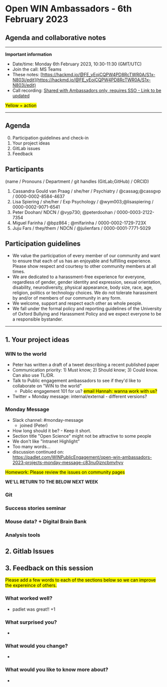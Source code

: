 # Open WIN Ambassadors - 6th February 2023

## Agenda and collaborative notes

-----

**Important information**

- Date/time: Monday 6th February 2023, 10:30-11:30 (GMT/UTC)
- Join the call: MS Teams
- These notes: [https://hackmd.io/@FE_yEojCQPW4PD8RcTWR0A/S1x-N803i/edit](https://hackmd.io/@FE_yEojCQPW4PD8RcTWR0A/S1x-N803i/edit)
- Call recording: [Shared with Ambassadors only, requires SSO - Link to be updated]([x])



<mark>Yellow = action</mark>


-----

## Agenda
0. Participation guidelines and check-in
1. Your project ideas
2. GitLab issues
3. Feedback

## Participants
(name / Pronouns / Department / git handles (GitLab;GitHub) / ORCID)
1. Cassandra Gould van Praag / she/her / Psychiatry / @cassag;@cassgvp / 0000-0002-8584-4637
2. Lisa Spiering / she/her / Exp Psychology / @wym003;@lisaspiering / 0000-0002-9071-6541
3. Peter Doohan/ NDCN / @vyp730; @peterdoohan / 0000-0003-2122-7354 
4. Miguel Farinha / @bpz864 ; @mlfarinha / 0000-0002-1729-723X
5. Juju Fars / they/them / NDCN / @julienfars / 0000-0001-7771-5029


## Participation guidelines
- We value the participation of every member of our community and want to ensure that each of us has an enjoyable and fulfilling experience. Please show respect and courtesy to other community members at all times.
- We are dedicated to a harassment-free experience for everyone, regardless of gender, gender identity and expression, sexual orientation, disability, neurodiversity, physical appearance, body size, race, age, religion, politics or technology choices. We do not tolerate harassment by and/or of members of our community in any form.
- We welcome, support and respect each other as whole people.
- We fall under the formal policy and reporting guidelines of the University of Oxford Bullying and Harassment Policy and we expect everyone to be a responsible bystander.


-----

## 1. Your project ideas

### WIN to the world
- Peter has written a draft of a tweet describing a recent published paper
- Communication priority: 1) Must know; 2) Should know; 3) Could know. Can also use TL/DR.
- Talk to Public engagement ambassadors to see if they'd like to collaborate on "WIN to the world"
    - Public engagement 101 for us? <mark>email Hannah: wanna work with us?</mark>
- Twitter + Monday message: internal/external - different versions?

### Monday Message
- Slack channel: #monday-message
    - joined (Peter)
- How long should it be? - Keep it short.
- Section title "Open Science" might not be attractive to some people
- We don't like "Intranet Highlight"
- Too many words...
- discussion continued on: https://padlet.com/WINPublicEngagement/open-win-ambassadors-2023-projects-monday-message-c83nu0jzncbmvhyv


<mark>Homework: Please review the issues on community pages</mark>

**WE'LL RETURN TO THE BELOW NEXT WEEK**

### Git

### Success stories seminar

### Mouse data? + Digital Brain Bank

### Analysis tools

## 2. Gitlab Issues




## 3. Feedback on this session
<mark>Please add a few words to each of the sections below so we can improve the expereince of others.</mark>
### What worked well?
- padlet was great!! +1
### What surprised you?
- 
### What would you change?
- 
### What would you like to know more about?
- 



